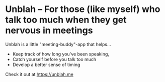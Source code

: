 # Unblah – For those (like myself) who talk too much when they get nervous in meetings

Unblah is a little "meeting-buddy"-app that helps...

- Keep track of how long you've been speaking,
- Catch yourself before you talk too much
- Develop a better sense of timing

Check it out at https://unblah.me


